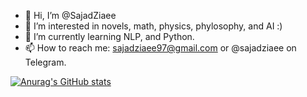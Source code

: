 - 👋 Hi, I’m @SajadZiaee
- 👀 I’m interested in novels, math, physics, phylosophy, and AI :)
- 🌱 I’m currently learning NLP, and Python.
- 📫 How to reach me: sajadziaee97@gmail.com or @sajadziaee on Telegram.

[![Anurag's GitHub stats](https://github-readme-stats.vercel.app/api?username=sajadziaee&count_private=truea&show_icons=true&theme=synthwave)](https://github.com/anuraghazra/github-readme-stats)
